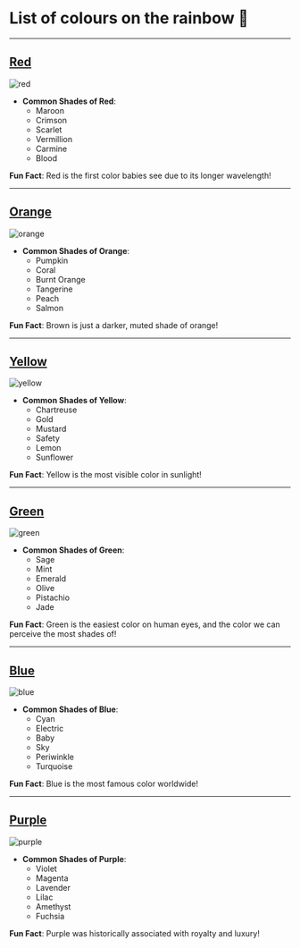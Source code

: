 # List of colours on the rainbow :rainbow:

---

## [Red](https://en.wikipedia.org/wiki/Red)
![red](https://upload.wikimedia.org/wikipedia/commons/thumb/3/3c/Shades_of_Red.svg/250px-Shades_of_Red.svg.png)
- **Common Shades of Red**:
    - Maroon
    - Crimson
    - Scarlet
    - Vermillion
    - Carmine
    - Blood
 
**Fun Fact**: Red is the first color babies see due to its longer wavelength!
      
---

## [Orange](https://en.wikipedia.org/wiki/Orange)
![orange](https://upload.wikimedia.org/wikipedia/commons/thumb/3/3b/Shades_of_Orange.svg/250px-Shades_of_Orange.svg.png)
- **Common Shades of Orange**:
    - Pumpkin
    - Coral
    - Burnt Orange
    - Tangerine
    - Peach
    - Salmon
 
**Fun Fact**: Brown is just a darker, muted shade of orange!

---

## [Yellow](https://en.wikipedia.org/wiki/Yellow)
![yellow](https://upload.wikimedia.org/wikipedia/commons/thumb/9/9e/Color_icon_yellow.svg/250px-Color_icon_yellow.svg.png)
- **Common Shades of Yellow**:
    - Chartreuse
    - Gold
    - Mustard
    - Safety
    - Lemon
    - Sunflower

**Fun Fact**: Yellow is the most visible color in sunlight!

---

## [Green](https://en.wikipedia.org/wiki/Green)
![green](https://upload.wikimedia.org/wikipedia/commons/thumb/4/4b/Shades_of_Green.svg/250px-Shades_of_Green.svg.png)
- **Common Shades of Green**:
    - Sage
    - Mint
    - Emerald
    - Olive
    - Pistachio
    - Jade
 
**Fun Fact**: Green is the easiest color on human eyes, and the color we can perceive the most shades of!

---

## [Blue](https://en.wikipedia.org/wiki/Blue)
![blue](https://upload.wikimedia.org/wikipedia/commons/thumb/8/87/Shades_of_Blue.svg/250px-Shades_of_Blue.svg.png)
- **Common Shades of Blue**:
    - Cyan
    - Electric 
    - Baby 
    - Sky
    - Periwinkle
    - Turquoise
 
**Fun Fact**: Blue is the most famous color worldwide!

---

## [Purple](https://en.wikipedia.org/wiki/Purple)
![purple](https://upload.wikimedia.org/wikipedia/commons/thumb/a/a8/Shades_of_Purple.svg/250px-Shades_of_Purple.svg.png)
- **Common Shades of Purple**:
    - Violet
    - Magenta
    - Lavender
    - Lilac
    - Amethyst
    - Fuchsia
 
**Fun Fact**: Purple was historically associated with royalty and luxury!
